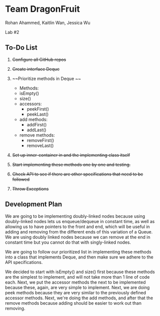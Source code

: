 # Team DragonFruit

Rohan Ahammed, Kaitlin Wan, Jessica Wu

Lab #2


## To-Do List
1. ~~Configure all GitHub repos~~

1. ~~Create interface Deque~~

1. ~~Prioritize methods in Deque ~~
   * Methods:
    * isEmpty()
    * size()
    * accessors:
      * peekFirst()
      * peekLast()
    * add methods:
      * addFirst()
      * addLast()
    * remove methods:
      * removeFirst()
      * removeLast()

1. ~~Set up inner-container in and the implementing class itself~~
1. ~~Start implementing these methods one by one and testing.~~
1. ~~Check API to see if there are other specifications that need to be followed~~
1. ~~Throw Exceptions~~

## Development Plan

We are going to be implementing doubly-linked nodes because using doubly-linked nodes lets us enqueue/dequeue in constant time, as well as allowing us to have pointers to the front and end, which will be useful in adding and removing from the different ends of this variation of a Queue. We are using doubly linked nodes because we can remove at the end in constant time but you cannot do that with singly-linked nodes. 

We are going to follow our prioritized list in implementing these methods into a class that implements Deque, and then make sure we adhere to the API specifications.

We decided to start with isEmpty() and size() first because these methods are the simplest to implement, and will not take more than 1 line of code each. Next, we put the accessor methods the next to be implemented because these, again, are very simple to implement. Next, we are doing peek methods because they are very similar to the previously defined accessor methods. Next, we're doing the add methods, and after that the remove methods because adding should be easier to work out than removing.
